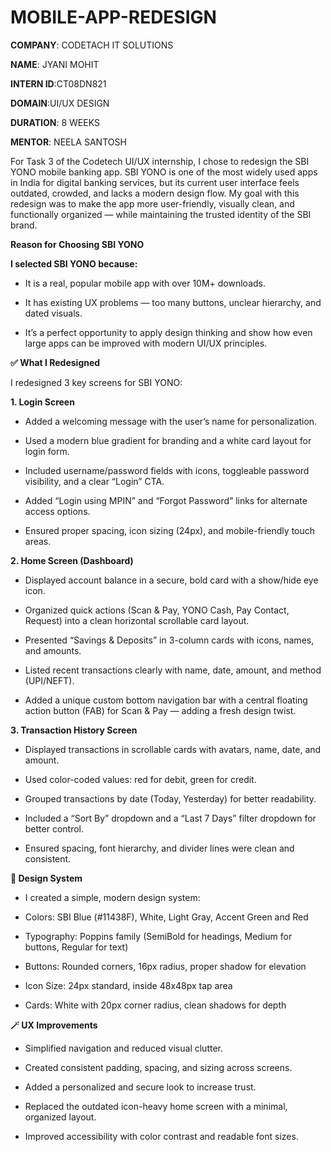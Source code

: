 # MOBILE-APP-REDESIGN

**COMPANY**: CODETACH IT SOLUTIONS

**NAME**: JYANI MOHIT

**INTERN ID**:CT08DN821

**DOMAIN**:UI/UX DESIGN

**DURATION**: 8 WEEKS

**MENTOR**: NEELA SANTOSH

For Task 3 of the Codetech UI/UX internship, I chose to redesign the SBI YONO mobile banking app. SBI YONO is one of the most widely used apps in India for digital banking services, but its current user interface feels outdated, crowded, and lacks a modern design flow. My goal with this redesign was to make the app more user-friendly, visually clean, and functionally organized — while maintaining the trusted identity of the SBI brand.

**Reason for Choosing SBI YONO**

**I selected SBI YONO because:**

- It is a real, popular mobile app with over 10M+ downloads.

- It has existing UX problems — too many buttons, unclear hierarchy, and dated visuals.

- It’s a perfect opportunity to apply design thinking and show how even large apps can be improved with modern UI/UX principles.

**✅ What I Redesigned**

I redesigned 3 key screens for SBI YONO:

**1. Login Screen**

- Added a welcoming message with the user’s name for personalization.

- Used a modern blue gradient for branding and a white card layout for login form.

- Included username/password fields with icons, toggleable password visibility, and a clear “Login” CTA.

- Added “Login using MPIN” and “Forgot Password” links for alternate access options.

- Ensured proper spacing, icon sizing (24px), and mobile-friendly touch areas.

**2. Home Screen (Dashboard)**

- Displayed account balance in a secure, bold card with a show/hide eye icon.

- Organized quick actions (Scan & Pay, YONO Cash, Pay Contact, Request) into a clean horizontal scrollable card layout.

- Presented “Savings & Deposits” in 3-column cards with icons, names, and amounts.

- Listed recent transactions clearly with name, date, amount, and method (UPI/NEFT).

- Added a unique custom bottom navigation bar with a central floating action button (FAB) for Scan & Pay — adding a fresh design twist.

**3. Transaction History Screen**

- Displayed transactions in scrollable cards with avatars, name, date, and amount.

- Used color-coded values: red for debit, green for credit.

- Grouped transactions by date (Today, Yesterday) for better readability.

- Included a “Sort By” dropdown and a “Last 7 Days” filter dropdown for better control.

- Ensured spacing, font hierarchy, and divider lines were clean and consistent.

**🧠 Design System**

- I created a simple, modern design system:

- Colors: SBI Blue (#11438F), White, Light Gray, Accent Green and Red

- Typography: Poppins family (SemiBold for headings, Medium for buttons, Regular for text)

- Buttons: Rounded corners, 16px radius, proper shadow for elevation

- Icon Size: 24px standard, inside 48x48px tap area

- Cards: White with 20px corner radius, clean shadows for depth

**🪄 UX Improvements**

- Simplified navigation and reduced visual clutter.

- Created consistent padding, spacing, and sizing across screens.

- Added a personalized and secure look to increase trust.

- Replaced the outdated icon-heavy home screen with a minimal, organized layout.

- Improved accessibility with color contrast and readable font sizes.

